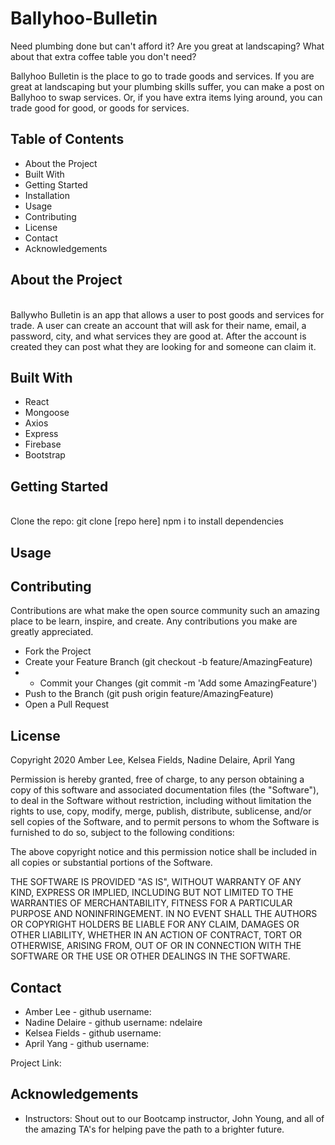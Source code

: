 # Ballyhoo-Bulletin

Need plumbing done but can't afford it? Are you great at landscaping? What about that extra coffee table you don't need? 

Ballyhoo Bulletin is the place to go to trade goods and services. If you are great at landscaping but your plumbing skills suffer, you can make a post on Ballyhoo to swap services. Or, if you have extra items lying around, you can trade good for good, or goods for services. 

## Table of Contents

* About the Project
* Built With
* Getting Started
* Installation
* Usage
* Contributing
* License
* Contact
* Acknowledgements

## About the Project
<br>
Ballywho Bulletin is an app that allows a user to post goods and services for trade. A user can create an account that will ask for their name, email, a password, city, and what services they are good at. After the account is created they can post what they are looking for and someone can claim it. 

## Built With
* React
* Mongoose
* Axios
* Express
* Firebase
* Bootstrap

## Getting Started
<br>
Clone the repo: 
git clone [repo here]
npm i to install dependencies

## Usage

## Contributing
Contributions are what make the open source community such an amazing place to be learn, inspire, and create. Any contributions you make are greatly appreciated.

* Fork the Project
* Create your Feature Branch (git checkout -b feature/AmazingFeature)
* * Commit your Changes (git commit -m 'Add some AmazingFeature')
* Push to the Branch (git push origin feature/AmazingFeature)
* Open a Pull Request

## License 
Copyright 2020 Amber Lee, Kelsea Fields, Nadine Delaire, April Yang

Permission is hereby granted, free of charge, to any person obtaining a copy of this software and associated documentation files (the "Software"), to deal in the Software without restriction, including without limitation the rights to use, copy, modify, merge, publish, distribute, sublicense, and/or sell copies of the Software, and to permit persons to whom the Software is furnished to do so, subject to the following conditions:

The above copyright notice and this permission notice shall be included in all copies or substantial portions of the Software.

THE SOFTWARE IS PROVIDED "AS IS", WITHOUT WARRANTY OF ANY KIND, EXPRESS OR IMPLIED, INCLUDING BUT NOT LIMITED TO THE WARRANTIES OF MERCHANTABILITY, FITNESS FOR A PARTICULAR PURPOSE AND NONINFRINGEMENT. IN NO EVENT SHALL THE AUTHORS OR COPYRIGHT HOLDERS BE LIABLE FOR ANY CLAIM, DAMAGES OR OTHER LIABILITY, WHETHER IN AN ACTION OF CONTRACT, TORT OR OTHERWISE, ARISING FROM, OUT OF OR IN CONNECTION WITH THE SOFTWARE OR THE USE OR OTHER DEALINGS IN THE SOFTWARE.

## Contact
* Amber Lee - github username: 
* Nadine Delaire - github username: ndelaire 
* Kelsea Fields - github username: 
* April Yang - github username: 

Project Link: 

## Acknowledgements 
* Instructors: Shout out to our Bootcamp instructor, John Young, and all of the amazing TA's for helping pave the path to a brighter future.